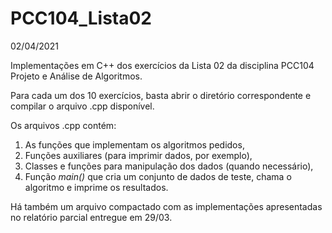 # PCC104_Lista02

02/04/2021

Implementações em C++ dos exercícios da Lista 02 da disciplina PCC104 Projeto e Análise de Algoritmos.

Para cada um dos 10 exercícios, basta abrir o diretório correspondente e compilar o arquivo .cpp disponível.

Os arquivos .cpp contém:
1. As funções que implementam os algoritmos pedidos, 
2. Funções auxiliares (para imprimir dados, por exemplo), 
3. Classes e funções para manipulação dos dados (quando necessário),
4. Função *main()* que cria um conjunto de dados de teste, chama o algoritmo e imprime os resultados.

Há também um arquivo compactado com as implementações apresentadas no relatório parcial entregue em 29/03.
